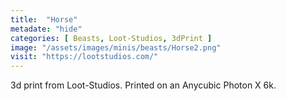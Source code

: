 ```yaml
---
title:  "Horse"
metadate: "hide"
categories: [ Beasts, Loot-Studios, 3dPrint ]
image: "/assets/images/minis/beasts/Horse2.png"
visit: "https://lootstudios.com/"
---
```

3d print from Loot-Studios. Printed on an Anycubic Photon X 6k.
